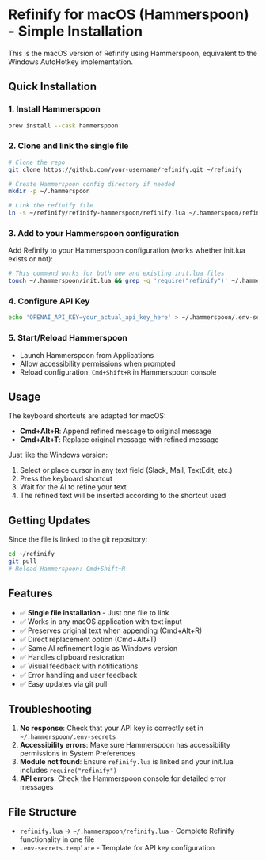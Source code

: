 # Refinify for macOS (Hammerspoon) - Simple Installation

This is the macOS version of Refinify using Hammerspoon, equivalent to the Windows AutoHotkey implementation.

## Quick Installation

### 1. Install Hammerspoon
```bash
brew install --cask hammerspoon
```

### 2. Clone and link the single file
```bash
# Clone the repo
git clone https://github.com/your-username/refinify.git ~/refinify

# Create Hammerspoon config directory if needed
mkdir -p ~/.hammerspoon

# Link the refinify file
ln -s ~/refinify/refinify-hammerspoon/refinify.lua ~/.hammerspoon/refinify.lua
```

### 3. Add to your Hammerspoon configuration

Add Refinify to your Hammerspoon configuration (works whether init.lua exists or not):
```bash
# This command works for both new and existing init.lua files
touch ~/.hammerspoon/init.lua && grep -q 'require("refinify")' ~/.hammerspoon/init.lua || echo 'require("refinify")' >> ~/.hammerspoon/init.lua
```

### 4. Configure API Key
```bash
echo 'OPENAI_API_KEY=your_actual_api_key_here' > ~/.hammerspoon/.env-secrets
```

### 5. Start/Reload Hammerspoon
- Launch Hammerspoon from Applications
- Allow accessibility permissions when prompted
- Reload configuration: `Cmd+Shift+R` in Hammerspoon console

## Usage

The keyboard shortcuts are adapted for macOS:

- **Cmd+Alt+R**: Append refined message to original message
- **Cmd+Alt+T**: Replace original message with refined message

Just like the Windows version:
1. Select or place cursor in any text field (Slack, Mail, TextEdit, etc.)
2. Press the keyboard shortcut
3. Wait for the AI to refine your text
4. The refined text will be inserted according to the shortcut used

## Getting Updates

Since the file is linked to the git repository:

```bash
cd ~/refinify
git pull
# Reload Hammerspoon: Cmd+Shift+R
```

## Features

- ✅ **Single file installation** - Just one file to link
- ✅ Works in any macOS application with text input
- ✅ Preserves original text when appending (Cmd+Alt+R)
- ✅ Direct replacement option (Cmd+Alt+T)
- ✅ Same AI refinement logic as Windows version
- ✅ Handles clipboard restoration
- ✅ Visual feedback with notifications
- ✅ Error handling and user feedback
- ✅ Easy updates via git pull

## Troubleshooting

1. **No response**: Check that your API key is correctly set in `~/.hammerspoon/.env-secrets`
2. **Accessibility errors**: Make sure Hammerspoon has accessibility permissions in System Preferences
3. **Module not found**: Ensure `refinify.lua` is linked and your init.lua includes `require("refinify")`
4. **API errors**: Check the Hammerspoon console for detailed error messages

## File Structure

- `refinify.lua` → `~/.hammerspoon/refinify.lua` - Complete Refinify functionality in one file
- `.env-secrets.template` - Template for API key configuration

